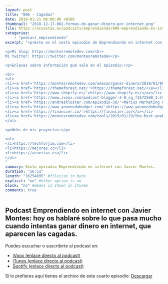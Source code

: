 ```yaml
---
layout: post
title: "006 - Cagadas"
date: 2019-01-21 06:00:00 +0100
thumbnail: "2018-12-17-002-formas-de-ganar-dinero-por-internet.png"
file: https://acuestas.es/podcasts/emprendiendo/006-emprendiendo-en-internet-con-javier-montes--cagadas.mp3
categories:
    - "podcast_emprendiendo"
excerpt: "<p>Este es el sexto episodio de Emprendiendo en internet con Javier Montes, hoy os hablaré sobre lo que pasa mucho cuando intentas ganar dinero en internet, que aparecen las cagadas.</p>

<p>Mi blog: https://montesremotedev.com/<br>
Mi twitter: https://twitter.com/montesremotedev</p>

<p>Enlaces sobre información que sale en el episodio:</p>

<br>
<ul>
<li><a href='https://montesremotedev.com/amazon/ganar-dinero/2019/01/09/los-mejores-enlaces-amazon-afiliados.html'>Los mejores enlaces Amazon Afiliados</a></li>
<li><a href='https://themeforest.net/'>https://themeforest.net/</a></li>
<li><a href='https://www.shopify.es/'>https://www.shopify.es/</a></li>
<li><a href='https://www.ivoox.com/podcast-blogger-3-0_sq_f1572568_1.html'>Podcast de Blogger 3.0</a></li>
<li><a href='https://andreskloster.com/episodio-50/'>Marius Marketing en la máquina del SEO</a></li>
<li><a href='https://www.youneedabudget.com/'>https://www.youneedabudget.com/</a></li>
<li><a href='https://financier.io/'>https://financier.io/</a></li>
<li><a href='https://montesremotedev.com/tools/2019/01/19/the-best-ynab-alternative.html'>The best YNAB alternative</a></li>
</ul>

<p>Webs de mis proyectos:</p>

<ul>
<li>https://techforjim.com</li>
<li>https://mejores.cc</li>
<li>https://acuestas.es</li>
</ul>
"
summary: Sexto episodio Emprendiendo en internet con Javier Montes.
duration: "16:51"
length: "16254895" #filesize in byte
explicit: "no" #other option is no
block: "no" #means is shown in itunes
comments: true
---
```


## Podcast Emprendiendo en internet con Javier Montes: hoy os hablaré sobre lo que pasa mucho cuando intentas ganar dinero en internet, que aparecen las cagadas.

Puedes escuchar o suscribirte al podcast en:
<ul>
<li><a href="https://www.ivoox.com/podcast-emprendiendo-internet-javier-montes_sq_f1644992_1.html">iVoox (enlace directo al podcast)</a></li>
<li><a href="https://itunes.apple.com/es/podcast/emprendiendo-en-internet-con-javier-montes/id1447089206?l=es">iTunes (enlace directo al podcast)</a></li>
<li><a href="https://open.spotify.com/show/57o7sS6plOSmYHvncI7poF?si=ieUPpQe9Qxq3fAdf_Qqf0g">Spotify (enlace directo al podcast)</a></li>
</ul>

Si lo prefieres aquí tienes el archivo de este cuarto episodio: <a href="https://acuestas.es/podcasts/emprendiendo/006-emprendiendo-en-internet-con-javier-montes--cagadas.mp3">Descargar</a>
